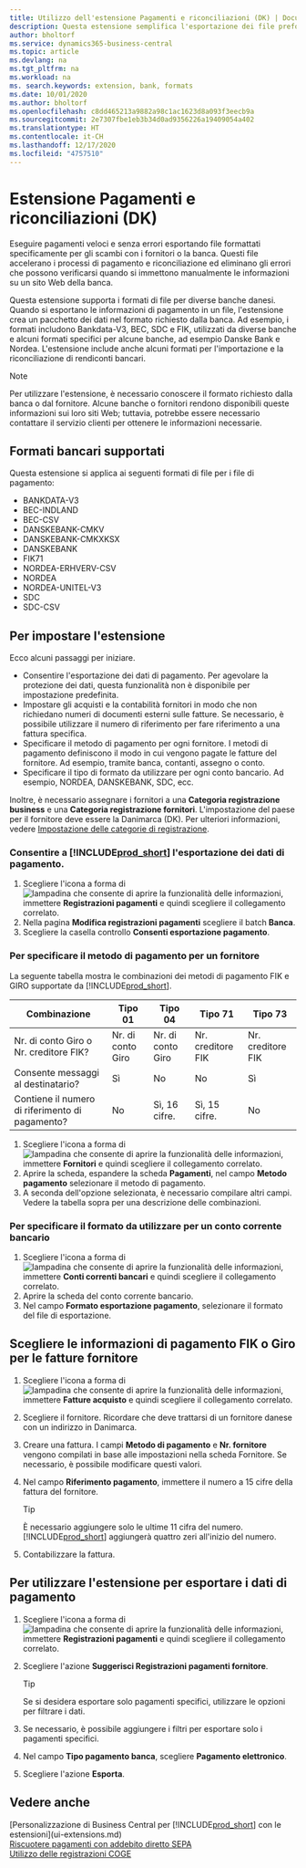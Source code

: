 ```yaml
---
title: Utilizzo dell'estensione Pagamenti e riconciliazioni (DK) | Documenti Microsoft
description: Questa estensione semplifica l'esportazione dei file preformattati per soddisfare i requisiti bancari per l'invio elettronico.
author: bholtorf
ms.service: dynamics365-business-central
ms.topic: article
ms.devlang: na
ms.tgt_pltfrm: na
ms.workload: na
ms. search.keywords: extension, bank, formats
ms.date: 10/01/2020
ms.author: bholtorf
ms.openlocfilehash: c8dd465213a9882a98c1ac1623d8a093f3eecb9a
ms.sourcegitcommit: 2e7307fbe1eb3b34d0ad9356226a19409054a402
ms.translationtype: HT
ms.contentlocale: it-CH
ms.lasthandoff: 12/17/2020
ms.locfileid: "4757510"
---
```

# <a name="the-payments-and-reconciliations-dk-extension"></a>Estensione Pagamenti e riconciliazioni (DK)

Eseguire pagamenti veloci e senza errori esportando file formattati specificamente per gli scambi con i fornitori o la banca. Questi file accelerano i processi di pagamento e riconciliazione ed eliminano gli errori che possono verificarsi quando si immettono manualmente le informazioni su un sito Web della banca.  

Questa estensione supporta i formati di file per diverse banche danesi. Quando si esportano le informazioni di pagamento in un file, l'estensione crea un pacchetto dei dati nel formato richiesto dalla banca. Ad esempio, i formati includono Bankdata-V3, BEC, SDC e FIK, utilizzati da diverse banche e alcuni formati specifici per alcune banche, ad esempio Danske Bank e Nordea. L'estensione include anche alcuni formati per l'importazione e la riconciliazione di rendiconti bancari.  

> [!Note]
> Per utilizzare l'estensione, è necessario conoscere il formato richiesto dalla banca o dal fornitore. Alcune banche o fornitori rendono disponibili queste informazioni sui loro siti Web; tuttavia, potrebbe essere necessario contattare il servizio clienti per ottenere le informazioni necessarie.  

## <a name="supported-bank-formats"></a>Formati bancari supportati
Questa estensione si applica ai seguenti formati di file per i file di pagamento:  

* BANKDATA-V3  
* BEC-INDLAND  
* BEC-CSV  
* DANSKEBANK-CMKV  
* DANSKEBANK-CMKXKSX  
* DANSKEBANK  
* FIK71  
* NORDEA-ERHVERV-CSV  
* NORDEA  
* NORDEA-UNITEL-V3  
* SDC  
* SDC-CSV  

## <a name="to-set-up-the-extension"></a>Per impostare l'estensione

Ecco alcuni passaggi per iniziare.  

* Consentire l'esportazione dei dati di pagamento. Per agevolare la protezione dei dati, questa funzionalità non è disponibile per impostazione predefinita.  
* Impostare gli acquisti e la contabilità fornitori in modo che non richiedano numeri di documenti esterni sulle fatture. Se necessario, è possibile utilizzare il numero di riferimento per fare riferimento a una fattura specifica.  
* Specificare il metodo di pagamento per ogni fornitore. I metodi di pagamento definiscono il modo in cui vengono pagate le fatture del fornitore. Ad esempio, tramite banca, contanti, assegno o conto.  
* Specificare il tipo di formato da utilizzare per ogni conto bancario. Ad esempio, NORDEA, DANSKEBANK, SDC, ecc.  

Inoltre, è necessario assegnare i fornitori a una **Categoria registrazione business** e una **Categoria registrazione fornitori**. L'impostazione del paese per il fornitore deve essere la Danimarca (DK). Per ulteriori informazioni, vedere [Impostazione delle categorie di registrazione](finance-posting-groups.md).  

### <a name="to-allow-prod_short-to-export-payment-data"></a>Consentire a [!INCLUDE[prod_short](includes/prod_short.md)] l'esportazione dei dati di pagamento.

1. Scegliere l'icona a forma di ![lampadina che consente di aprire la funzionalità delle informazioni](media/ui-search/search_small.png "Informazioni sull'operazione che si desidera eseguire"), immettere **Registrazioni pagamenti** e quindi scegliere il collegamento correlato.  
2. Nella pagina **Modifica registrazioni pagamenti** scegliere il batch **Banca**.  
3. Scegliere la casella controllo **Consenti esportazione pagamento**.  

### <a name="to-specify-a-payment-method-for-a-vendor"></a>Per specificare il metodo di pagamento per un fornitore

La seguente tabella mostra le combinazioni dei metodi di pagamento FIK e GIRO supportate da [!INCLUDE[prod_short](includes/prod_short.md)].

|Combinazione|Tipo 01 | Tipo 04 | Tipo 71 | Tipo 73 |
|----|--------|---------|---------|---------|
|Nr. di conto Giro o Nr. creditore FIK? | Nr. di conto Giro | Nr. di conto Giro | Nr. creditore FIK | Nr. creditore FIK|
|Consente messaggi al destinatario? | Sì |No |No | Sì |
|Contiene il numero di riferimento di pagamento? | No | Sì, 16 cifre. | Sì, 15 cifre. | No|

1. Scegliere l'icona a forma di ![lampadina che consente di aprire la funzionalità delle informazioni](media/ui-search/search_small.png "Informazioni sull'operazione che si desidera eseguire"), immettere **Fornitori** e quindi scegliere il collegamento correlato.  
2. Aprire la scheda, espandere la scheda **Pagamenti**, nel campo **Metodo pagamento** selezionare il metodo di pagamento.  
3. A seconda dell'opzione selezionata, è necessario compilare altri campi. Vedere la tabella sopra per una descrizione delle combinazioni.  

### <a name="to-specify-the-format-to-use-for-a-bank-account"></a>Per specificare il formato da utilizzare per un conto corrente bancario

1. Scegliere l'icona a forma di ![lampadina che consente di aprire la funzionalità delle informazioni](media/ui-search/search_small.png "Informazioni sull'operazione che si desidera eseguire"), immettere **Conti correnti bancari** e quindi scegliere il collegamento correlato.  
2. Aprire la scheda del conto corrente bancario.  
3. Nel campo **Formato esportazione pagamento**, selezionare il formato del file di esportazione.  

## <a name="choosing-the-fik-or-giro-payment-information-for-vendor-invoices"></a>Scegliere le informazioni di pagamento FIK o Giro per le fatture fornitore

1. Scegliere l'icona a forma di ![lampadina che consente di aprire la funzionalità delle informazioni](media/ui-search/search_small.png "Informazioni sull'operazione che si desidera eseguire"), immettere **Fatture acquisto** e quindi scegliere il collegamento correlato.
2. Scegliere il fornitore. Ricordare che deve trattarsi di un fornitore danese con un indirizzo in Danimarca.
3. Creare una fattura. I campi **Metodo di pagamento** e **Nr. fornitore** vengono compilati in base alle impostazioni nella scheda Fornitore. Se necessario, è possibile modificare questi valori.
4. Nel campo **Riferimento pagamento**, immettere il numero a 15 cifre della fattura del fornitore.  

    > [!Tip]
    > È necessario aggiungere solo le ultime 11 cifra del numero. [!INCLUDE[prod_short](includes/prod_short.md)] aggiungerà quattro zeri all'inizio del numero.  

5. Contabilizzare la fattura.

## <a name="to-use-the-extension-to-export-payment-data"></a>Per utilizzare l'estensione per esportare i dati di pagamento

1. Scegliere l'icona a forma di ![lampadina che consente di aprire la funzionalità delle informazioni](media/ui-search/search_small.png "Informazioni sull'operazione che si desidera eseguire"), immettere **Registrazioni pagamenti** e quindi scegliere il collegamento correlato.  
2. Scegliere l'azione **Suggerisci Registrazioni pagamenti fornitore**.  

    > [!Tip]
    > Se si desidera esportare solo pagamenti specifici, utilizzare le opzioni per filtrare i dati.  

3. Se necessario, è possibile aggiungere i filtri per esportare solo i pagamenti specifici.  
4. Nel campo **Tipo pagamento banca**, scegliere **Pagamento elettronico**.  
5. Scegliere l'azione **Esporta**.  

## <a name="see-also"></a>Vedere anche

[Personalizzazione di Business Central per [!INCLUDE[prod_short](includes/prod_short.md)] con le estensioni](ui-extensions.md)  
[Riscuotere pagamenti con addebito diretto SEPA](finance-collect-payments-with-sepa-direct-debit.md)  
[Utilizzo delle registrazioni COGE](ui-work-general-journals.md)  

